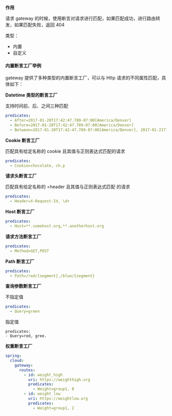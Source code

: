 **作用**

请求 gateway 的时候，使用断言对请求进行匹配，如果匹配成功，进行路由转发，如果匹配失败，返回 404

类型：

- 内置
- 自定义

#### 内置断言工厂举例

gateway 提供了多种类型的内置断言工厂，可以与 Http 请求的不同属性匹配，具体如下：

**Datetime 类型的断言工厂**

支持时间前、后、之间三种匹配

```yaml
predicates:
  - After=2017-01-20T17:42:47.789-07:00[America/Denver]
  - Before=2017-01-20T17:42:47.789-07:00[America/Denver]
  - Between=2017-01-20T17:42:47.789-07:00[America/Denver], 2017-01-21T17:42:47.789-07:00[America/Denver]
```

**Cookie 断言工厂**

匹配具有给定名称的 cookie 且其值与正则表达式匹配的请求

```yaml
predicates:
  - Cookie=chocolate, ch.p
```

**请求头断言工厂**

匹配具有给定名称的 =header 且其值与正则表达式匹配 的请求

```yaml
predicates:
  - Header=X-Request-Id, \d+
```

**Host 断言工厂**

```yaml
predicates:
  - Host=**.somehost.org,**.anotherhost.org
```

**请求方法断言工厂**

```yaml
predicates:
  - Method=GET,POST
```

**Path 断言工厂**

```yaml
predicates:
  - Path=/red/{segment},/blue/{segment}
```

**查询参数断言工厂**

不指定值

```yaml
predicates:
  - Query=green
```

指定值

```
predicates:
- Query=red, gree.
```

**权重断言工厂**

```yaml
spring:
  cloud:
    gateway:
      routes:
        - id: weight_high
          uri: https://weighthigh.org
          predicates:
            - Weight=group1, 8
        - id: weight_low
          uri: https://weightlow.org
          predicates:
            - Weight=group1, 2
```
